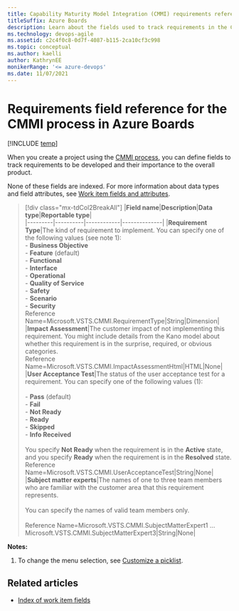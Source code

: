 ```yaml
---
title: Capability Maturity Model Integration (CMMI) requirements reference 
titleSuffix: Azure Boards
description: Learn about the fields used to track requirements in the CMMI process for Azure DevOps.  
ms.technology: devops-agile
ms.assetid: c2c4f0c8-0d7f-4087-b115-2ca10cf3c998
ms.topic: conceptual
ms.author: kaelli
author: KathrynEE
monikerRange: '<= azure-devops'
ms.date: 11/07/2021
---
```


# Requirements field reference for the CMMI process in Azure Boards

[!INCLUDE [temp](../../../includes/version-all.md)]

<a id="fields" /> 

When you create a project using the [CMMI process](../cmmi-process.md), you can define fields to track requirements to be developed and their importance to the overall product.  
 
 
None of these fields are indexed. For more information about data types and field attributes, 
see [Work item fields and attributes](../../work-item-fields.md). 
  
> [!div class="mx-tdCol2BreakAll"]
> |**Field name**|**Description**|**Data type**|**Reportable type**|  
> |---------|----------|------------|--------------| 
> |**Requirement Type**|The kind of requirement to implement. You can specify one of the following values (see note 1):<br/>-   **Business Objective**<br/>-   **Feature** (default)<br/>-   **Functional**<br />-   **Interface**<br />-   **Operational**<br/>-   **Quality of Service**<br />-   **Safety**<br />-   **Scenario**<br />-   **Security**<br/>Reference Name=Microsoft.VSTS.CMMI.RequirementType|String|Dimension| 
> |**Impact Assessment**|The customer impact of not implementing this requirement. You might include details from the Kano model about whether this requirement is in the surprise, required, or obvious categories.<br />Reference Name=Microsoft.VSTS.CMMI.ImpactAssessmentHtml|HTML|None| 
> |**User Acceptance Test**|The status of the user acceptance test for a requirement. You can specify one of the following values (1):<br /><br/>-   **Pass** (default)<br />-   **Fail**<br/>-   **Not Ready**<br />-   **Ready**<br />-   **Skipped**<br />-   **Info Received**<br/><br/>You specify **Not Ready** when the requirement is in the **Active** state, and you specify **Ready** when the requirement is in the **Resolved** state.<br />Reference Name=Microsoft.VSTS.CMMI.UserAcceptanceTest|String|None| 
> |**Subject matter experts**|The names of one to three team members who are familiar with the customer area that this requirement represents.<br/><br/>You can specify the names of valid team members only.<br/><br/>Reference Name=Microsoft.VSTS.CMMI.SubjectMatterExpert1 &hellip;Microsoft.VSTS.CMMI.SubjectMatterExpert3|String|None|  
  
**Notes:**  

1.  To change the menu selection, see [Customize a picklist](../../../../reference/add-modify-field.md).  
  
## Related articles

- [Index of work item fields](../work-item-field.md)